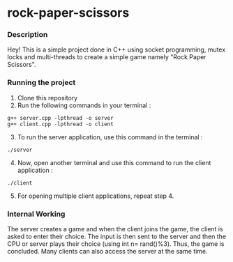 # rock-paper-scissors
### Description
Hey! 
This is a simple project done in C++ using socket programming, mutex locks and multi-threads to create a simple game namely "Rock Paper Scissors".
### Running the project
1. Clone this repository
2. Run the following commands in your terminal :
```
g++ server.cpp -lpthread -o server
g++ client.cpp -lpthread -o client
```
3. To run the server application, use this command in the terminal :
```
./server
```

4. Now, open another terminal and use this command to run the client application :
```
./client
```

5. For opening multiple client applications, repeat step 4.

### Internal Working
The server creates a game and when the client joins the game, the client is asked to enter their choice. The input is then sent to the server and then the CPU or server plays their choice (using int n= rand()%3). Thus, the game is concluded. Many clients can also access the server at the same time.  

